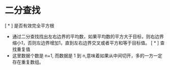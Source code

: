 # 二分查找

[ * ] 是否有效完全平方根
- 通过二分查找找出左右边界的平均数，如果平均数的平方大于目标，则右边界缩小1，否则左边界增加1，直到左右边界交叉或者平方和等于目标值。
[ * ] 查找重复值
- 这里数据个数是 n+1, 而数据是 1 到 n,意味着如果从中间切开，多的一方一定存在重复数组。